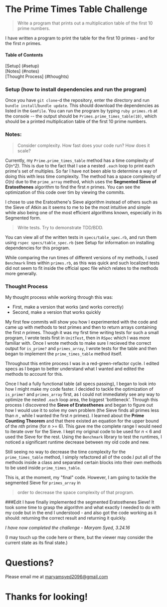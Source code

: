 # The Prime Times Table Challenge

> Write a program that prints out a multiplication table of the first 10 prime numbers.

I have written a program to print the table for the first 10 primes - and for the first *n* primes.

#### Table of Contents
[Setup] (#setup)<br>
[Notes] (#notes)<br>
[Thought Process] (#thoughts)<br>

<a name="setup"></a>
### Setup (how to install dependencies and run the program)
Once you have `git clone`-d the repository, enter the directory and run `bundle install`/`bundle update`. This should download the dependencies as listed in the `Gemfile`. You can run the program by typing `ruby primes.rb` at the console -- the output should be `Primes.prime_times_table(10)`, which should be a printed multiplication table of the first 10 prime numbers.

<a name="notes"></a>
### Notes:
> Consider complexity. How fast does your code run? How does it scale?

Currently, my `Prime.prime_times_table` method has a time complexity 
of *O(n^2)*. This is due to the fact that I use a nested `.each` loop to 
print each prime's set of multiples. So far I have not been able to 
determine a way of doing this with less time complexity. The method has 
a space complexity of *O(n)* due to the `prime_array` method, which uses 
the **Segmented Sieve of Eratosthenes** algorithm to find the first *n* primes. 
You can see the optimization of this code over tim by viewing the commits.

I chose to use the Eratosthene's Sieve algorithm instead of others such as the Sieve of Atkin as it 
seems to me to be the most intuitive and simple while also being one of the most efficient
algorithms known, especially in its Segmented form.

> Write tests. Try to demonstrate TDD/BDD.

You can view all of the written tests in `specs/table_spec.rb`, and run them using `rspec specs/table_spec.rb` (see Setup for information on installing dependencies for this program.

While comparing the run times of different versions of my methods, I used `Benchmark` lines within `primes.rb`, as this was 
quick and such localized tests did not seem to fit inside the official spec file which relates to the methods more generally.

<a name="thoughts"></a>
### Thought Process

My thought process while working through this was:

- First, make a version that works (and works correctly)
- Second, make a version that works quickly

My first few commits will show you how I experimented with the code and came up
with methods to test primes and then to return arrays containing the first *n* primes.
Though it was my first time writing tests for such a small program, I wrote tests first in `UnitTest`, 
then in `RSpec` which I was more familiar with. Once I wrote methods to make sure I recieved the
correct output for `is_prime?` and `primes_array`, I wrote tests for the table and then began to implement
the `prime_times_table` method itself. 

Throughout this entire process I was in a red-green-refactor cycle. I edited specs as I began to better understand
what I wanted and edited the methods to account for this.

Once I had a fully functional table (all specs passing), I began to look into how I might make
my code faster. I decided to tackle the optimization of `is_prime?` and
`primes_array` first, as I could not immediately see any way to optimize the nested
`.each` loop area, the biggest 'bottleneck'. Through this process I discovered the **Sieve of Eratosthenes** and
began to figure out how I would use it to solve my own problem (the Sieve finds all primes less than *n* , while
I wanted the first *n* primes). I learned about the **Prime Counting Theorem** and that there existed an equation
for the upper bound of the *nth* prime (for *n* >= 6). This gave me the complete range I would need to iterate over for the
Sieve. I kept my original code to be used for *n* < 6  and used the Sieve for the rest. Using the `Benchmark` library to
test the runtimes, I noticed a significant runtime decrease between my old code and new.

Still seeing no way to decrease the time complexity for the `prime_times_table` method, I simply 
refactored all of the code.I put all of the methods inside a class and separated certain blocks into their own methods to be used inside `prime_times_table`.

<strikethrough>This is, at the moment, my "final" code. However, I am going to tackle the segmented Sieve for `primes_array` in
> order to decrease the space complexity of that program.</strikethrough>

###Edit 
I have finally implemented the segmented Eratosthenes Sieve!
It took some time to grasp the algorithm and what exactly I needed to do with my code
but in the end I understood - and also got the code working as it should: returning the
correct result and returning it quickly.

*I have now completed the challenge - Maryam Syed, 3.24.16*

(I may touch up the code here or there, but the viewer may consider the current state as its final state.)

# Questions?

Please email me at maryamsyed2096@gmail.com

# Thanks for looking!
